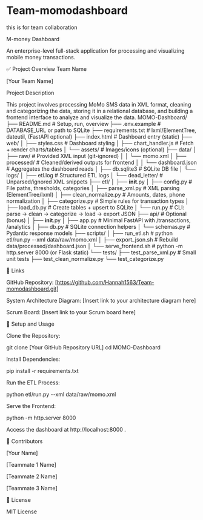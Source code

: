 # Team-momodashboard
this is for team collaboration

M-money Dashboard

An enterprise-level full-stack application for processing and visualizing mobile money transactions.

✅ Project Overview
Team Name

[Your Team Name]

Project Description

This project involves processing MoMo SMS data in XML format, cleaning and categorizing the data, storing it in a relational database, and building a frontend interface to analyze and visualize the data.
MOMO-Dashboard/
├── README.md                         # Setup, run, overview
├── .env.example                      # DATABASE_URL or path to SQLite
├── requirements.txt                  # lxml/ElementTree, dateutil, (FastAPI optional)
├── index.html                        # Dashboard entry (static)
├── web/
│   ├── styles.css                    # Dashboard styling
│   ├── chart_handler.js              # Fetch + render charts/tables
│   └── assets/                       # Images/icons (optional)
├── data/
│   ├── raw/                          # Provided XML input (git-ignored)
│   │   └── momo.xml
│   ├── processed/                    # Cleaned/derived outputs for frontend
│   │   └── dashboard.json            # Aggregates the dashboard reads
│   ├── db.sqlite3                    # SQLite DB file
│   └── logs/
│       ├── etl.log                   # Structured ETL logs
│       └── dead_letter/              # Unparsed/ignored XML snippets
├── etl/
│   ├── __init__.py
│   ├── config.py                     # File paths, thresholds, categories
│   ├── parse_xml.py                  # XML parsing (ElementTree/lxml)
│   ├── clean_normalize.py            # Amounts, dates, phone normalization
│   ├── categorize.py                 # Simple rules for transaction types
│   ├── load_db.py                    # Create tables + upsert to SQLite
│   └── run.py                        # CLI: parse -> clean -> categorize -> load -> export JSON
├── api/                              # Optional (bonus)
│   ├── __init__.py
│   ├── app.py                        # Minimal FastAPI with /transactions, /analytics
│   ├── db.py                         # SQLite connection helpers
│   └── schemas.py                    # Pydantic response models
├── scripts/
│   ├── run_etl.sh                    # python etl/run.py --xml data/raw/momo.xml
│   ├── export_json.sh                # Rebuild data/processed/dashboard.json
│   └── serve_frontend.sh             # python -m http.server 8000 (or Flask static)
└── tests/
    ├── test_parse_xml.py             # Small unit tests
    ├── test_clean_normalize.py
    └── test_categorize.py


🔗 Links

GitHub Repository: [https://github.com/Hannah1563/Team-momodashboard.git]

System Architecture Diagram: [Insert link to your architecture diagram here]

Scrum Board: [Insert link to your Scrum board here]

🧪 Setup and Usage

Clone the Repository:

git clone [Your GitHub Repository URL]
cd MOMO-Dashboard


Install Dependencies:

pip install -r requirements.txt


Run the ETL Process:

python etl/run.py --xml data/raw/momo.xml


Serve the Frontend:

python -m http.server 8000


Access the dashboard at http://localhost:8000
.

👥 Contributors

[Your Name]

[Teammate 1 Name]

[Teammate 2 Name]

[Teammate 3 Name]

📄 License

MIT License

